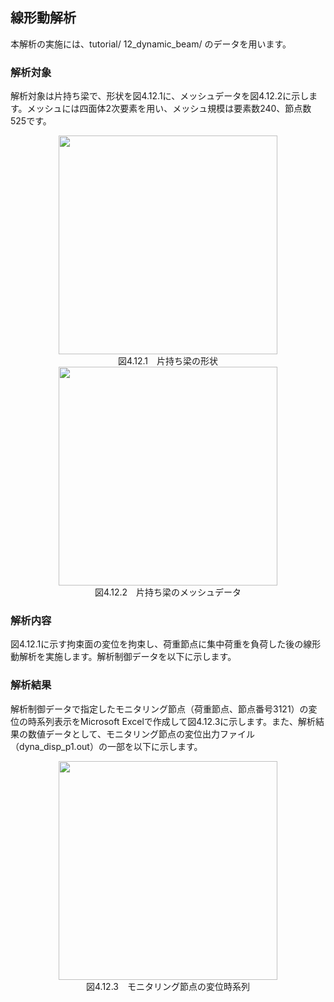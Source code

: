 ##  線形動解析

本解析の実施には、tutorial/ 12\_dynamic\_beam/ のデータを用います。

### 解析対象

解析対象は片持ち梁で、形状を図4.12.1に、メッシュデータを図4.12.2に示します。メッシュには四面体2次要素を用い、メッシュ規模は要素数240、節点数525です。

<div style="text-align: center;">
<img src="../fig/image24.png" width="350px"><br>
図4.12.1　片持ち梁の形状
</div>

<div style="text-align: center;">
<img src="../fig/image25.png" width="350px"><br>
図4.12.2　片持ち梁のメッシュデータ
</div>

### 解析内容

図4.12.1に示す拘束面の変位を拘束し、荷重節点に集中荷重を負荷した後の線形動解析を実施します。解析制御データを以下に示します。

### 解析結果

解析制御データで指定したモニタリング節点（荷重節点、節点番号3121）の変位の時系列表示をMicrosoft
Excelで作成して図4.12.3に示します。また、解析結果の数値データとして、モニタリング節点の変位出力ファイル（dyna\_disp\_p1.out）の一部を以下に示します。

<div style="text-align: center;">
<img src="../fig/image26.png" width="350px"><br>
図4.12.3　モニタリング節点の変位時系列
</div>
